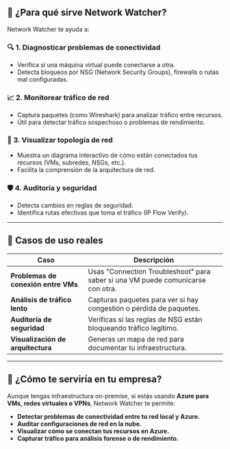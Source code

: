  

## 🧩 ¿Para qué sirve Network Watcher?

Network Watcher te ayuda a:

### 🔍 1. **Diagnosticar problemas de conectividad**
- Verifica si una máquina virtual puede conectarse a otra.
- Detecta bloqueos por NSG (Network Security Groups), firewalls o rutas mal configuradas.

### 📈 2. **Monitorear tráfico de red**
- Captura paquetes (como Wireshark) para analizar tráfico entre recursos.
- Útil para detectar tráfico sospechoso o problemas de rendimiento.

### 🧭 3. **Visualizar topología de red**
- Muestra un diagrama interactivo de cómo están conectados tus recursos (VMs, subredes, NSGs, etc.).
- Facilita la comprensión de la arquitectura de red.

### 🛡️ 4. **Auditoría y seguridad**
- Detecta cambios en reglas de seguridad.
- Identifica rutas efectivas que toma el tráfico (IP Flow Verify).

---

## 📌 Casos de uso reales

| Caso | Descripción |
|------|-------------|
| **Problemas de conexión entre VMs** | Usas "Connection Troubleshoot" para saber si una VM puede comunicarse con otra. |
| **Análisis de tráfico lento** | Capturas paquetes para ver si hay congestión o pérdida de paquetes. |
| **Auditoría de seguridad** | Verificas si las reglas de NSG están bloqueando tráfico legítimo. |
| **Visualización de arquitectura** | Generas un mapa de red para documentar tu infraestructura. |

---

## 🏢 ¿Cómo te serviría en tu empresa?

Aunque tengas infraestructura on-premise, si estás usando **Azure para VMs, redes virtuales o VPNs**, Network Watcher te permite:

- **Detectar problemas de conectividad entre tu red local y Azure.**
- **Auditar configuraciones de red en la nube.**
- **Visualizar cómo se conectan tus recursos en Azure.**
- **Capturar tráfico para análisis forense o de rendimiento.**

